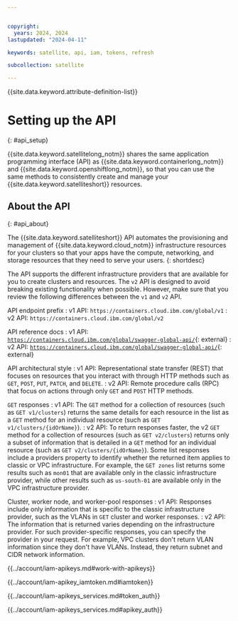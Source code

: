 ```yaml
---


copyright:
  years: 2024, 2024
lastupdated: "2024-04-11"

keywords: satellite, api, iam, tokens, refresh

subcollection: satellite

---
```


{{site.data.keyword.attribute-definition-list}}

# Setting up the API
{: #api_setup}

{{site.data.keyword.satellitelong_notm}} shares the same application programming interface (API) as {{site.data.keyword.containerlong_notm}} and {{site.data.keyword.openshiftlong_notm}}, so that you can use the same methods to consistently create and manage your {{site.data.keyword.satelliteshort}} resources.


## About the API
{: #api_about}

The {{site.data.keyword.satelliteshort}} API automates the provisioning and management of {{site.data.keyword.cloud_notm}} infrastructure resources for your clusters so that your apps have the compute, networking, and storage resources that they need to serve your users.
{: shortdesc}

The API supports the different infrastructure providers that are available for you to create clusters and resources. The `v2` API is designed to avoid breaking existing functionality when possible. However, make sure that you review the following differences between the `v1` and `v2` API.    

API endpoint prefix
:    v1 API: `https://containers.cloud.ibm.com/global/v1`
:    v2 API: `https://containers.cloud.ibm.com/global/v2`

API reference docs
:    v1 API: [`https://containers.cloud.ibm.com/global/swagger-global-api/`](https://containers.cloud.ibm.com/global/swagger-global-api/#/){: external}
:    v2 API: [`https://containers.cloud.ibm.com/global/swagger-global-api/`](https://containers.cloud.ibm.com/global/swagger-global-api/#/){: external}

API architectural style
:    v1 API: Representational state transfer (REST) that focuses on resources that you interact with through HTTP methods such as `GET`, `POST`, `PUT`, `PATCH`, and `DELETE`.
:    v2 API: Remote procedure calls (RPC) that focus on actions through only `GET` and `POST` HTTP methods.

`GET` responses
:    v1 API: The `GET` method for a collection of resources (such as `GET v1/clusters`) returns the same details for each resource in the list as a `GET` method for an individual resource (such as `GET v1/clusters/{idOrName}`).
:    v2 API: To return responses faster, the v2 `GET` method for a collection of resources (such as `GET v2/clusters`) returns only a subset of information that is detailed in a `GET` method for an individual resource (such as `GET v2/clusters/{idOrName}`).
     Some list responses include a providers property to identify whether the returned item applies to classic or VPC infrastructure. For example, the `GET zones` list returns some results such as `mon01` that are available only in the classic infrastructure provider, while other results such as `us-south-01` are available only in the VPC infrastructure provider.

Cluster, worker node, and worker-pool responses
:    v1 API: Responses include only information that is specific to the classic infrastructure provider, such as the VLANs in `GET` cluster and worker responses.
:    v2 API: The information that is returned varies depending on the infrastructure provider. For such provider-specific responses, you can specify the provider in your request. For example, VPC clusters don't return VLAN information since they don't have VLANs. Instead, they return subnet and CIDR network information.


{{../account/iam-apikeys.md#work-with-apikeys}} 



{{../account/iam-apikey_iamtoken.md#iamtoken}}



{{../account/iam-apikeys_services.md#token_auth}}



{{../account/iam-apikeys_services.md#apikey_auth}}

